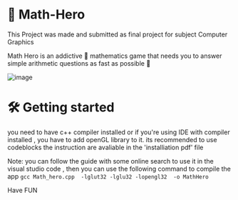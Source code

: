 # 🎯 Math-Hero
This Project was made and submitted as final project for subject Computer Graphics


Math Hero is an addictive 🐣 mathematics game that needs you to answer simple arithmetic questions as fast as possible 🥚

![image](https://user-images.githubusercontent.com/46756595/185656396-e5c2703b-771e-4d47-8217-7aa9734d6cb9.png)

# 🛠 Getting started
you need to have c++ compiler installed or if you're using IDE with compiler installed , you have to add openGL library to it.
its recommended to use codeblocks the instruction are avaliable in the 'installiation pdf' file

Note: you can follow the guide with some online search to use it in the visual studio code , then you can use the following command to compile the app
`gcc Math_hero.cpp  -lglut32 -lglu32 -lopengl32  -o MathHero`

Have FUN
